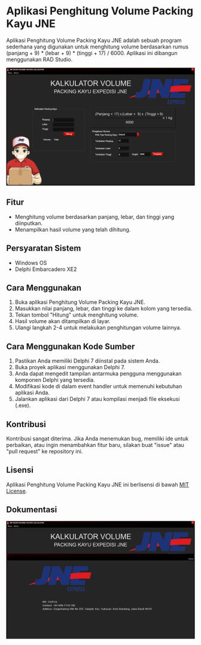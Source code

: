 # Aplikasi Penghitung Volume Packing Kayu JNE

Aplikasi Penghitung Volume Packing Kayu JNE adalah sebuah program sederhana yang digunakan untuk menghitung volume berdasarkan rumus (panjang + 9) * (lebar + 9) * (tinggi + 17) / 6000. Aplikasi ini dibangun menggunakan RAD Studio.

<img src="capture/capture-1.png">

## Fitur

- Menghitung volume berdasarkan panjang, lebar, dan tinggi yang diinputkan.
- Menampilkan hasil volume yang telah dihitung.

## Persyaratan Sistem

- Windows OS
- Delphi Embarcadero XE2

## Cara Menggunakan

1. Buka aplikasi Penghitung Volume Packing Kayu JNE.
2. Masukkan nilai panjang, lebar, dan tinggi ke dalam kolom yang tersedia.
3. Tekan tombol "Hitung" untuk menghitung volume.
4. Hasil volume akan ditampilkan di layar.
5. Ulangi langkah 2-4 untuk melakukan penghitungan volume lainnya.

## Cara Menggunakan Kode Sumber

1. Pastikan Anda memiliki Delphi 7 diinstal pada sistem Anda.
2. Buka proyek aplikasi menggunakan Delphi 7.
3. Anda dapat mengedit tampilan antarmuka pengguna menggunakan komponen Delphi yang tersedia.
4. Modifikasi kode di dalam event handler untuk memenuhi kebutuhan aplikasi Anda.
5. Jalankan aplikasi dari Delphi 7 atau kompilasi menjadi file eksekusi (.exe).

## Kontribusi

Kontribusi sangat diterima. Jika Anda menemukan bug, memiliki ide untuk perbaikan, atau ingin menambahkan fitur baru, silakan buat "issue" atau "pull request" ke repository ini.

## Lisensi

Aplikasi Penghitung Volume Packing Kayu JNE ini berlisensi di bawah [MIT License](LICENSE).

## Dokumentasi
<img src="capture/capture-2.png">
